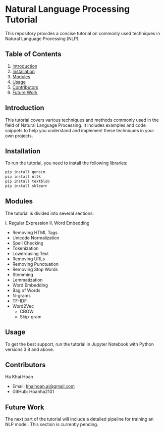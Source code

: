 # Natural Language Processing Tutorial

This repository provides a concise tutorial on commonly used techniques in Natural Language Processing (NLP).

## Table of Contents

1. [Introduction](#introduction)
2. [Installation](#installation)
3. [Modules](#modules)
4. [Usage](#usage)
5. [Contributors](#contributors)
6. [Future Work](#future-work)

## Introduction

This tutorial covers various techniques and methods commonly used in the field of Natural Language Processing. It includes examples and code snippets to help you understand and implement these techniques in your own projects.

## Installation

To run the tutorial, you need to install the following libraries:

```bash
pip install gensim
pip install nltk
pip install textblob
pip install sklearn
```
## Modules

The tutorial is divided into several sections:

I. Regular Expression
II. Word Embedding
- Removing HTML Tags
- Unicode Normalization
- Spell Checking
- Tokenization
- Lowercasing Text
- Removing URLs
- Removing Punctuation
- Removing Stop Words
- Stemming
- Lemmatization
- Word Embedding
- Bag of Words
- N-grams
- TF-IDF
- Word2Vec
    + CBOW
    + Skip-gram

## Usage

To get the best support, run the tutorial in Jupyter Notebook with Python versions 3.8 and above.

## Contributors

Ha Khai Hoan
+ Email: khaihoan.ai@gmail.com
+ GitHub: Hoanha2101

## Future Work

The next part of the tutorial will include a detailed pipeline for training an NLP model. This section is currently pending.